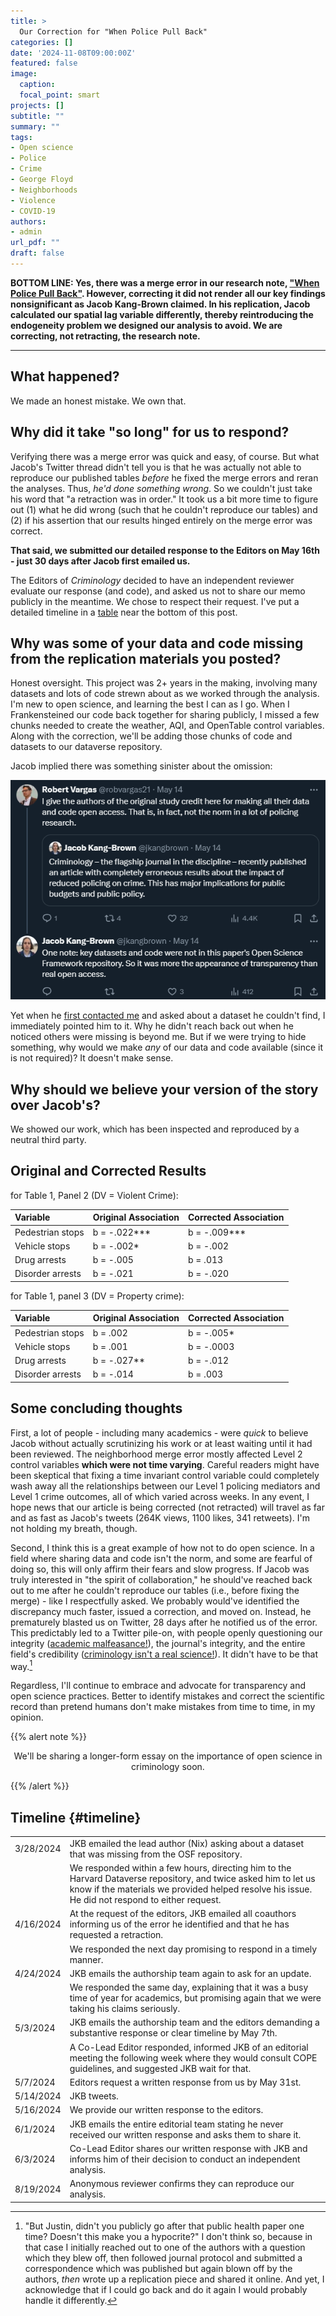 ```yaml
---
title: >
  Our Correction for "When Police Pull Back"
categories: []
date: '2024-11-08T09:00:00Z'
featured: false
image:
  caption: 
  focal_point: smart
projects: []
subtitle: ""
summary: ""
tags:
- Open science
- Police
- Crime
- George Floyd
- Neighborhoods
- Violence
- COVID-19
authors: 
- admin
url_pdf: ""
draft: false
---
```


**BOTTOM LINE: Yes, there was a merge error in our research note, ["When Police Pull Back"](https://doi.org/10.1111/1745-9125.12363). However, correcting it did not render all our key findings nonsignificant as Jacob Kang-Brown claimed. In his replication, Jacob calculated our spatial lag variable differently, thereby reintroducing the endogeneity problem we designed our analysis to avoid. We are correcting, not retracting, the research note.**

***

## What happened? 

We made an honest mistake. We own that. 

## Why did it take "so long" for us to respond? 

Verifying there was a merge error was quick and easy, of course. But what Jacob's Twitter thread didn't tell you is that he was actually not able to reproduce our published tables *before* he fixed the merge errors and reran the analyses. Thus, *he'd done something wrong*. So we couldn't just take his word that "a retraction was in order." It took us a bit more time to figure out (1) what he did wrong (such that he couldn't reproduce our tables) and (2) if his assertion that our results hinged entirely on the merge error was correct. 

**That said, we submitted our detailed response to the Editors on May 16th - just 30 days after Jacob first emailed us.**  

The Editors of *Criminology* decided to have an independent reviewer evaluate our response (and code), and asked us not to share our memo publicly in the meantime. We chose to respect their request. I've put a detailed timeline in a [table](#timeline) near the bottom of this post.

## Why was some of your data and code missing from the replication materials you posted?

Honest oversight. This project was 2+ years in the making, involving many datasets and lots of code strewn about as we worked through the analysis. I'm new to open science, and learning the best I can as I go. When I Frankensteined our code back together for sharing publicly, I missed a few chunks needed to create the weather, AQI, and OpenTable control variables. Along with the correction, we'll be adding those chunks of code and datasets to our dataverse repository. 

Jacob implied there was something sinister about the omission: 

![jkb](jkb-tweet.png)

Yet when he [first contacted me](#timeline) and asked about a dataset he couldn't find, I immediately pointed him to it. Why he didn't reach back out when he noticed others were missing is beyond me. But if we were trying to hide something, why would we make *any* of our data and code available (since it is not required)? It doesn't make sense. 

## Why should we believe your version of the story over Jacob's?

We showed our work, which has been inspected and reproduced by a neutral third party.

## Original and Corrected Results

for Table 1, Panel 2 (DV = Violent Crime):

| Variable         	| Original Association 	| Corrected Association 	|
|:-----------------	|:---------------------	|:----------------------	|
| Pedestrian stops 	| b = -.022***         	| b = -.009***          	|
| Vehicle stops    	| b = -.002*           	| b = -.002             	|
| Drug arrests     	| b = -.005            	| b = .013              	|
| Disorder arrests 	| b = -.021            	| b = -.020             	|

for Table 1, panel 3 (DV = Property crime):

| Variable         	| Original Association 	| Corrected Association 	|
|:-----------------	|:---------------------	|:----------------------	|
| Pedestrian stops 	| b = .002             	| b = -.005*            	|
| Vehicle stops    	| b = .001             	| b = -.0003            	|
| Drug arrests     	| b = -.027**          	| b = -.012             	|
| Disorder arrests 	| b = -.014            	| b = .003              	|

## Some concluding thoughts

First, a lot of people - including many academics - were *quick* to believe Jacob without actually scrutinizing his work or at least waiting until it had been reviewed. The neighborhood merge error mostly affected Level 2 control variables **which were not time varying**. Careful readers might have been skeptical that fixing a time invariant control variable could completely wash away all the relationships between our Level 1 policing mediators and Level 1 crime outcomes, all of which varied across weeks. In any event, I hope news that our article is being corrected (not retracted) will travel as far and as fast as Jacob's tweets (264K views, 1100 likes, 341 retweets). I'm not holding my breath, though. 

Second, I think this is a great example of how not to do open science. In a field where sharing data and code isn't the norm, and some are fearful of doing so, this will only affirm their fears and slow progress. If Jacob was truly interested in "the spirit of collaboration," he should've reached back out to me after he couldn't reproduce our tables (i.e., before fixing the merge) - like I respectfully asked. We probably would've identified the discrepancy much faster, issued a correction, and moved on. Instead, he prematurely blasted us on Twitter, 28 days after he notified us of the error. This predictably led to a Twitter pile-on, with people openly questioning our integrity ([academic malfeasance!](https://x.com/avitale/status/1791136497883644244)), the journal's integrity, and the entire field's credibility ([criminology isn't a real science!](https://x.com/JooHyun_Kang/status/1790676346139553836)). It didn't have to be that way.[^1]

Regardless, I'll continue to embrace and advocate for transparency and open science practices. Better to identify mistakes and correct the scientific record than pretend humans don't make mistakes from time to time, in my opinion.

{{% alert note %}}
<p style="text-align:center"> We'll be sharing a longer-form essay on the importance of open science in criminology soon.</p>
{{% /alert %}}

## Timeline {#timeline}

|           	|                                                                                                                                                                                                                     	|
|-----------	|---------------------------------------------------------------------------------------------------------------------------------------------------------------------------------------------------------------------	|
| 3/28/2024 	| JKB emailed the lead author (Nix) asking about a dataset that was missing from the OSF repository.                                                                                                                  	|
|           	| We responded within a few hours, directing him to the Harvard Dataverse repository, and twice asked him to let us know if the materials we provided helped resolve his issue. He did not respond to either request. 	|
| 4/16/2024 	| At the request of the editors, JKB emailed all coauthors informing us of the error he identified and that he has requested a retraction.                                                                            	|
|           	| We responded the next day promising to respond in a timely manner.                                                                                                                                                  	|
| 4/24/2024 	| JKB emails the authorship team again to ask for an update.                                                                                                                                                          	|
|           	| We responded the same day, explaining that it was a busy time of year for academics, but promising again that we were taking his claims seriously.                                                                  	|
| 5/3/2024  	| JKB emails the authorship team and the editors demanding a substantive response or clear timeline by May 7th.                                                                                                       	|
|           	| A Co-Lead Editor responded, informed JKB of an editorial meeting the following week where they would consult COPE guidelines, and suggested JKB wait for that.                                                      	|
| 5/7/2024  	| Editors request a written response from us by May 31st.                                                                                                                                                             	|
| 5/14/2024 	| JKB tweets.                                                                                                                                                                                                         	|
| 5/16/2024 	| We provide our written response to the editors.                                                                                                                                                                     	|
| 6/1/2024  	| JKB emails the entire editorial team stating he never received our written response and asks them to share it.                                                                                                      	|
| 6/3/2024  	| Co-Lead Editor shares our written response with JKB and informs him of their decision to conduct an independent analysis.                                                                                           	|
| 8/19/2024 	| Anonymous reviewer confirms they can reproduce our analysis.                                                                                                                                                        	|


[^1]: "But Justin, didn't you publicly go after that public health paper one time? Doesn't this make you a hypocrite?" I don't think so, because in that case I initially reached out to one of the authors with a question which they blew off, then followed journal protocol and submitted a correspondence which was published but again blown off by the authors, *then* wrote up a replication piece and shared it online. And yet, I acknowledge that if I could go back and do it again I would probably handle it differently. 